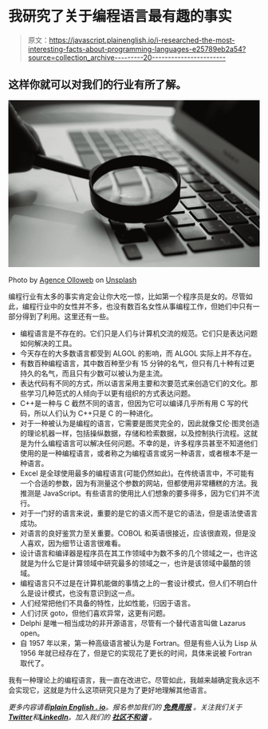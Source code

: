 # 我研究了关于编程语言最有趣的事实

> 原文：<https://javascript.plainenglish.io/i-researched-the-most-interesting-facts-about-programming-languages-e25789eb2a54?source=collection_archive---------20----------------------->

## 这样你就可以对我们的行业有所了解。

![](img/fd720d116fb1ea042d1709967d75860c.png)

Photo by [Agence Olloweb](https://unsplash.com/@olloweb?utm_source=medium&utm_medium=referral) on [Unsplash](https://unsplash.com?utm_source=medium&utm_medium=referral)

编程行业有太多的事实肯定会让你大吃一惊，比如第一个程序员是女的。尽管如此，编程行业中的女性并不多，也没有数百名女性从事编程工作，但她们中只有一部分得到了利用。这里还有一些。

*   编程语言是不存在的。它们只是人们与计算机交流的规范。它们只是表达问题如何解决的工具。
*   今天存在的大多数语言都受到 ALGOL 的影响，而 ALGOL 实际上并不存在。
*   有数百种编程语言，其中数百种至少有 15 分钟的名气，但只有几十种有过更持久的名气，而且只有少数可以被认为是主流。
*   表达代码有不同的方式，所以语言采用主要和次要范式来创造它们的文化。那些学习几种范式的人倾向于以更有组织的方式表达问题。
*   C++是一种与 C 截然不同的语言，但因为它可以编译几乎所有用 C 写的代码，所以人们认为 C++只是 C 的一种进化。
*   对于一种被认为是编程的语言，它需要是图灵完全的，因此就像艾伦·图灵创造的理论机器一样，包括操纵数据，存储和检索数据，以及控制执行流程。这就是为什么编程语言可以解决任何问题。不幸的是，许多程序员甚至不知道他们使用的是一种编程语言，或者称之为编程语言或另一种语言，或者根本不是一种语言。
*   Excel 是全球使用最多的编程语言(可能仍然如此)。在传统语言中，不可能有一个合适的参数，因为有测量这个参数的网站，但都使用非常糟糕的方法。我推测是 JavaScript。有些语言的使用比人们想象的要多得多，因为它们并不流行。
*   对于一门好的语言来说，重要的是它的语义而不是它的语法，但是语法使语言成功。
*   对语言的良好鉴赏力至关重要。COBOL 和英语很接近，应该很直观，但是没人喜欢，因为细节让语言很难看。
*   设计语言和编译器是程序员在其工作领域中为数不多的几个领域之一，也许这就是为什么它是计算领域中研究最多的领域之一，也许是该领域中最酷的领域。
*   编程语言只不过是在计算机能做的事情之上的一套设计模式，但人们不明白什么是设计模式，也没有意识到这一点。
*   人们经常把他们不具备的特性，比如性能，归因于语言。
*   人们讨厌 goto，但他们喜欢异常，这更有问题。
*   Delphi 是唯一相当成功的非开源语言，尽管有一个替代语言叫做 Lazarus open。
*   自 1957 年以来，第一种高级语言被认为是 Fortran。但是有些人认为 Lisp 从 1956 年就已经存在了，但是它的实现花了更长的时间，具体来说被 Fortran 取代了。

我有一种理论上的编程语言，我一直在改进它。尽管如此，我越来越确定我永远不会实现它，这就是为什么这项研究只是为了更好地理解其他语言。

*更多内容请看*[***plain English . io***](https://plainenglish.io/)*。报名参加我们的* [***免费周报***](http://newsletter.plainenglish.io/) *。关注我们关于*[***Twitter***](https://twitter.com/inPlainEngHQ)*和*[***LinkedIn***](https://www.linkedin.com/company/inplainenglish/)*。加入我们的* [***社区不和谐***](https://discord.gg/GtDtUAvyhW) *。*